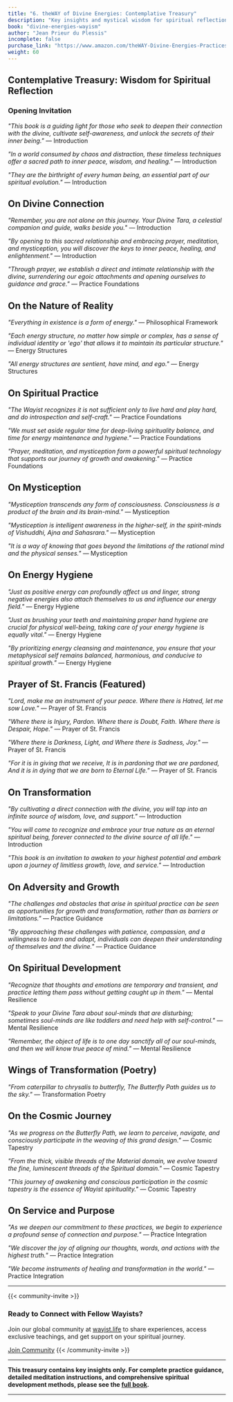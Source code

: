 ```yaml
---
title: "6. theWAY of Divine Energies: Contemplative Treasury"
description: "Key insights and mystical wisdom for spiritual reflection"
book: "divine-energies-wayism"
author: "Jean Prieur du Plessis"
incomplete: false
purchase_link: "https://www.amazon.com/theWAY-Divine-Energies-Practices-Transformation/dp/1998478505/"
weight: 60
---
```


## Contemplative Treasury: Wisdom for Spiritual Reflection

### Opening Invitation

*"This book is a guiding light for those who seek to deepen their connection with the divine, cultivate self-awareness, and unlock the secrets of their inner being."* — Introduction

*"In a world consumed by chaos and distraction, these timeless techniques offer a sacred path to inner peace, wisdom, and healing."* — Introduction

*"They are the birthright of every human being, an essential part of our spiritual evolution."* — Introduction

## On Divine Connection

*"Remember, you are not alone on this journey. Your Divine Tara, a celestial companion and guide, walks beside you."* — Introduction

*"By opening to this sacred relationship and embracing prayer, meditation, and mystiception, you will discover the keys to inner peace, healing, and enlightenment."* — Introduction

*"Through prayer, we establish a direct and intimate relationship with the divine, surrendering our egoic attachments and opening ourselves to guidance and grace."* — Practice Foundations

## On the Nature of Reality

*"Everything in existence is a form of energy."* — Philosophical Framework

*"Each energy structure, no matter how simple or complex, has a sense of individual identity or 'ego' that allows it to maintain its particular structure."* — Energy Structures

*"All energy structures are sentient, have mind, and ego."* — Energy Structures

## On Spiritual Practice

*"The Wayist recognizes it is not sufficient only to live hard and play hard, and do introspection and self-craft."* — Practice Foundations

*"We must set aside regular time for deep-living spirituality balance, and time for energy maintenance and hygiene."* — Practice Foundations

*"Prayer, meditation, and mystiception form a powerful spiritual technology that supports our journey of growth and awakening."* — Practice Foundations

## On Mystiception

*"Mystiception transcends any form of consciousness. Consciousness is a product of the brain and its brain-mind."* — Mystiception

*"Mystiception is intelligent awareness in the higher-self, in the spirit-minds of Vishuddhi, Ajna and Sahasrara."* — Mystiception

*"It is a way of knowing that goes beyond the limitations of the rational mind and the physical senses."* — Mystiception

## On Energy Hygiene

*"Just as positive energy can profoundly affect us and linger, strong negative energies also attach themselves to us and influence our energy field."* — Energy Hygiene

*"Just as brushing your teeth and maintaining proper hand hygiene are crucial for physical well-being, taking care of your energy hygiene is equally vital."* — Energy Hygiene

*"By prioritizing energy cleansing and maintenance, you ensure that your metaphysical self remains balanced, harmonious, and conducive to spiritual growth."* — Energy Hygiene

## Prayer of St. Francis (Featured)

*"Lord, make me an instrument of your peace. Where there is Hatred, let me sow Love."* — Prayer of St. Francis

*"Where there is Injury, Pardon. Where there is Doubt, Faith. Where there is Despair, Hope."* — Prayer of St. Francis

*"Where there is Darkness, Light, and Where there is Sadness, Joy."* — Prayer of St. Francis

*"For it is in giving that we receive, It is in pardoning that we are pardoned, And it is in dying that we are born to Eternal Life."* — Prayer of St. Francis

## On Transformation

*"By cultivating a direct connection with the divine, you will tap into an infinite source of wisdom, love, and support."* — Introduction

*"You will come to recognize and embrace your true nature as an eternal spiritual being, forever connected to the divine source of all life."* — Introduction

*"This book is an invitation to awaken to your highest potential and embark upon a journey of limitless growth, love, and service."* — Introduction

## On Adversity and Growth

*"The challenges and obstacles that arise in spiritual practice can be seen as opportunities for growth and transformation, rather than as barriers or limitations."* — Practice Guidance

*"By approaching these challenges with patience, compassion, and a willingness to learn and adapt, individuals can deepen their understanding of themselves and the divine."* — Practice Guidance

## On Spiritual Development

*"Recognize that thoughts and emotions are temporary and transient, and practice letting them pass without getting caught up in them."* — Mental Resilience

*"Speak to your Divine Tara about soul-minds that are disturbing; sometimes soul-minds are like toddlers and need help with self-control."* — Mental Resilience

*"Remember, the object of life is to one day sanctify all of our soul-minds, and then we will know true peace of mind."* — Mental Resilience

## Wings of Transformation (Poetry)

*"From caterpillar to chrysalis to butterfly, The Butterfly Path guides us to the sky."* — Transformation Poetry

## On the Cosmic Journey

*"As we progress on the Butterfly Path, we learn to perceive, navigate, and consciously participate in the weaving of this grand design."* — Cosmic Tapestry

*"From the thick, visible threads of the Material domain, we evolve toward the fine, luminescent threads of the Spiritual domain."* — Cosmic Tapestry

*"This journey of awakening and conscious participation in the cosmic tapestry is the essence of Wayist spirituality."* — Cosmic Tapestry

## On Service and Purpose

*"As we deepen our commitment to these practices, we begin to experience a profound sense of connection and purpose."* — Practice Integration

*"We discover the joy of aligning our thoughts, words, and actions with the highest truth."* — Practice Integration

*"We become instruments of healing and transformation in the world."* — Practice Integration

---

{{< community-invite >}}
### Ready to Connect with Fellow Wayists?

Join our global community at [wayist.life](https://wayist.life) to share experiences, access exclusive teachings, and get support on your spiritual journey.

<a href="https://wayist.life" class="cta-button">Join Community</a>
{{< /community-invite >}}

---

**This treasury contains key insights only. For complete practice guidance, detailed meditation instructions, and comprehensive spiritual development methods, please see the [full book](https://www.amazon.com/theWAY-Divine-Energies-Practices-Transformation/dp/1998478505/).**

---

